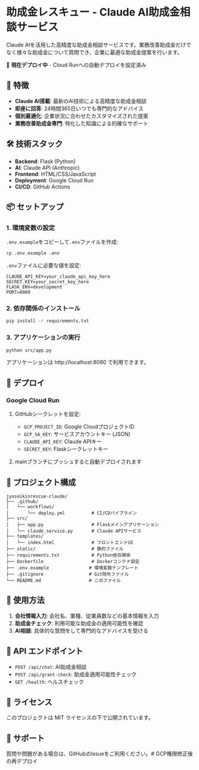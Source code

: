 # 助成金レスキュー - Claude AI助成金相談サービス

Claude AIを活用した高精度な助成金相談サービスです。業務改善助成金だけでなく様々な助成金について質問でき、企業に最適な助成金提案を行います。

🚀 **現在デプロイ中** - Cloud Runへの自動デプロイを設定済み

## 🚀 特徴

- **Claude AI搭載**: 最新のAI技術による高精度な助成金相談
- **即座に回答**: 24時間365日いつでも専門的なアドバイス
- **個別最適化**: 企業状況に合わせたカスタマイズされた提案
- **業務改善助成金専門**: 特化した知識による的確なサポート

## 🛠 技術スタック

- **Backend**: Flask (Python)
- **AI**: Claude API (Anthropic)
- **Frontend**: HTML/CSS/JavaScript
- **Deployment**: Google Cloud Run
- **CI/CD**: GitHub Actions

## 📦 セットアップ

### 1. 環境変数の設定

`.env.example`をコピーして`.env`ファイルを作成:

```bash
cp .env.example .env
```

`.env`ファイルに必要な値を設定:

```
CLAUDE_API_KEY=your_claude_api_key_here
SECRET_KEY=your_secret_key_here
FLASK_ENV=development
PORT=8080
```

### 2. 依存関係のインストール

```bash
pip install -r requirements.txt
```

### 3. アプリケーションの実行

```bash
python src/app.py
```

アプリケーションは http://localhost:8080 で利用できます。

## 🚀 デプロイ

### Google Cloud Run

1. GitHubシークレットを設定:
   - `GCP_PROJECT_ID`: Google CloudプロジェクトID
   - `GCP_SA_KEY`: サービスアカウントキー (JSON)
   - `CLAUDE_API_KEY`: Claude APIキー
   - `SECRET_KEY`: Flaskシークレットキー

2. mainブランチにプッシュすると自動デプロイされます

## 📁 プロジェクト構成

```
jyoseikinrescue-claude/
├── .github/
│   └── workflows/
│       └── deploy.yml          # CI/CDパイプライン
├── src/
│   ├── app.py                  # Flaskメインアプリケーション
│   └── claude_service.py       # Claude APIサービス
├── templates/
│   └── index.html              # フロントエンドUI
├── static/                     # 静的ファイル
├── requirements.txt            # Python依存関係
├── Dockerfile                  # Dockerコンテナ設定
├── .env.example               # 環境変数テンプレート
├── .gitignore                 # Git除外ファイル
└── README.md                  # このファイル
```

## 💬 使用方法

1. **会社情報入力**: 会社名、業種、従業員数などの基本情報を入力
2. **助成金チェック**: 利用可能な助成金の適用可能性を確認
3. **AI相談**: 具体的な質問をして専門的なアドバイスを受ける

## 🔧 API エンドポイント

- `POST /api/chat`: AI助成金相談
- `POST /api/grant-check`: 助成金適用可能性チェック
- `GET /health`: ヘルスチェック

## 📄 ライセンス

このプロジェクトは MIT ライセンスの下で公開されています。

## 🤝 サポート

質問や問題がある場合は、GitHubのIssueをご利用ください。# GCP権限修正後の再デプロイ
